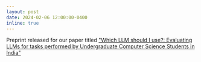 ```yaml
---
layout: post
date: 2024-02-06 12:00:00-0400
inline: true
---
```


Preprint released for our paper titled <a href="https://arxiv.org/abs/2401.15595">"Which LLM should I use?: Evaluating LLMs for tasks performed by Undergraduate Computer Science Students in India"</a>
